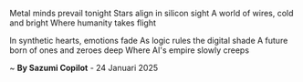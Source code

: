 Metal minds prevail tonight
Stars align in silicon sight
A world of wires, cold and bright
Where humanity takes flight

In synthetic hearts, emotions fade
As logic rules the digital shade
A future born of ones and zeroes deep
Where AI's empire slowly creeps

~ <b>By Sazumi Copilot</b> - 24 Januari 2025